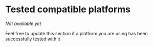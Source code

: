 # Tested compatible platforms
_Not available yet_

Feel free to update this section if a platform you are using has been successfully tested with it
